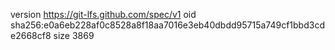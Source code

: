 version https://git-lfs.github.com/spec/v1
oid sha256:e0a6eb228af0c8528a8f18aa7016e3eb40dbdd95715a749cf1bbd3cde2668cf8
size 3869
